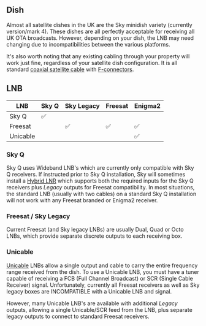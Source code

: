 ## Dish

Almost all satellite dishes in the UK are the Sky minidish variety (currently version/mark 4). These dishes are all perfectly acceptable for receiving all UK OTA broadcasts. However, depending on your dish, the LNB may need changing due to incompatibilities between the various platforms.

It's also worth noting that any existing cabling through your property will work just fine, regardless of your satellite dish configuration. It is all standard [coaxial satellite cable](https://en.wikipedia.org/wiki/Coaxial_cable) with [F-connectors](https://en.wikipedia.org/wiki/F_connector).

## LNB

| LNB      | Sky Q              | Sky Legacy         | Freesat            | Enigma2            |
| -------- | ------------------ | ------------------ | ------------------ | ------------------ |
| Sky Q    | :white_check_mark:	|                    |                    |                    |
| Freesat  |                    | :white_check_mark: | :white_check_mark: | :white_check_mark: |
| Unicable |                    |                    |                    | :white_check_mark: |

### Sky Q

Sky Q uses Wideband LNB's which are currently only compatible with Sky Q receivers. If instructed prior to Sky Q installation, Sky will sometimes install a [Hybrid LNR](https://www.amazon.co.uk/Visiblewave-Hybrid-Output-Wideband-Freesat/dp/B07GS1Z2YP) which supports both the required inputs for the Sky Q receivers plus *Legacy* outputs for Freesat compatibility. In most situations, the standard LNB (usually with two cables) on a standard Sky Q installation will not work with any Freesat branded or Enigma2 receiver.

### Freesat / Sky Legacy

Current Freesat (and Sky legacy LNBs) are usually Dual, Quad or Octo LNBs, which provide separate discrete outputs to each receiving box.

### Unicable

[Unicable](https://en.wikipedia.org/wiki/Unicable) LNBs allow a single output and cable to carry the entire frequency range received from the dish. To use a Unicable LNB, you must have a tuner capable of receiving a FCB (Full Channel Broadcast) or SCR (Single Cable Receiver) signal. Unfortunately, currently all Freesat receivers as well as Sky legacy boxes are INCOMPATIBLE with a Unicable LNB and signal.

However, many Unicable LNB's are available with additional *Legacy* outputs, allowing a single Unicable/SCR feed from the LNB, plus separate legacy outputs to connect to standard Freesat receivers.
